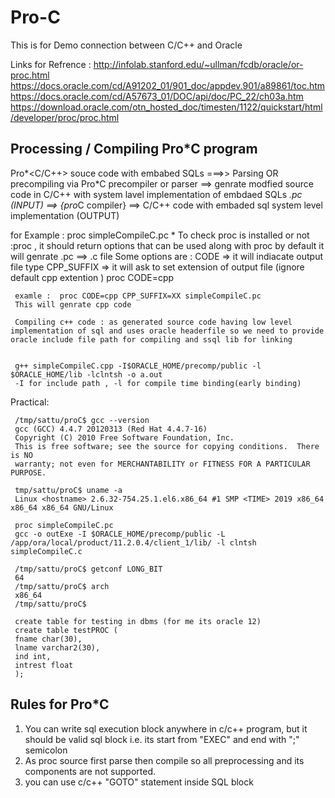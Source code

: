 # Pro-C
This is for Demo connection between C/C++ and Oracle 

Links for Refrence :
http://infolab.stanford.edu/~ullman/fcdb/oracle/or-proc.html
https://docs.oracle.com/cd/A91202_01/901_doc/appdev.901/a89861/toc.htm
https://docs.oracle.com/cd/A57673_01/DOC/api/doc/PC_22/ch03a.htm
https://download.oracle.com/otn_hosted_doc/timesten/1122/quickstart/html/developer/proc/proc.html

Processing / Compiling Pro*C  program 
------------------------------------------
Pro*<C/C++> souce code with embabed SQLs  ===>>    Parsing OR precompiling via Pro*C precompiler or parser    ==> genrate  modfied source code in C/C++  with system lavel implementation of embdaed SQLs
*.pc (INPUT) ==> {pro*C compiler} ==> C/C++ code with embaded sql system level implementation (OUTPUT)

for Example :
     proc simpleCompileC.pc 
               * To check proc is installed or not :proc <ENTER>, it should return options that can be used along with proc 
     by default it will genrate <name>.pc ==> <name>.c file 
     Some options are :
     CODE          => it will indiacate output file type 
     CPP_SUFFIX     => it will ask to set extension of output file (ignore default cpp extention ) 
     proc CODE=cpp 
     
     examle :  proc CODE=cpp CPP_SUFFIX=XX simpleCompileC.pc 
     This will genrate cpp code 
     
     Compiling c++ code : as generated source code having low level implementation of sql and uses oracle headerfile so we need to provide oracle include file path for compiling and ssql lib for linking
     
     
     g++ simpleCompileC.cpp -I$ORACLE_HOME/precomp/public -l $ORACLE_HOME/lib -lclntsh -o a.out
     -I for include path , -l for compile time binding(early binding) 

Practical:

     /tmp/sattu/proC$ gcc --version 
     gcc (GCC) 4.4.7 20120313 (Red Hat 4.4.7-16)
     Copyright (C) 2010 Free Software Foundation, Inc.
     This is free software; see the source for copying conditions.  There is NO
     warranty; not even for MERCHANTABILITY or FITNESS FOR A PARTICULAR PURPOSE.

     tmp/sattu/proC$ uname -a
     Linux <hostname> 2.6.32-754.25.1.el6.x86_64 #1 SMP <TIME> 2019 x86_64 x86_64 x86_64 GNU/Linux

     proc simpleCompileC.pc 
     gcc -o outExe -I $ORACLE_HOME/precomp/public -L /app/ora/local/product/11.2.0.4/client_1/lib/ -l clntsh simpleCompileC.c 

     /tmp/sattu/proC$ getconf LONG_BIT
     64
     /tmp/sattu/proC$ arch
     x86_64
     /tmp/sattu/proC$ 
     
     create table for testing in dbms (for me its oracle 12)
     create table testPROC (
     fname char(30),
     lname varchar2(30),
     ind int,
     intrest float
     );



Rules for Pro*C
---------------------------------------------
1) You can write sql execution block anywhere in c/c++ program, but it should be valid sql block i.e. its start from "EXEC" and end with ";" semicolon 
2) As proc source first parse then compile so all preprocessing and its components are not supported.
3) you can use c/c++ "GOTO" statement inside SQL block 


